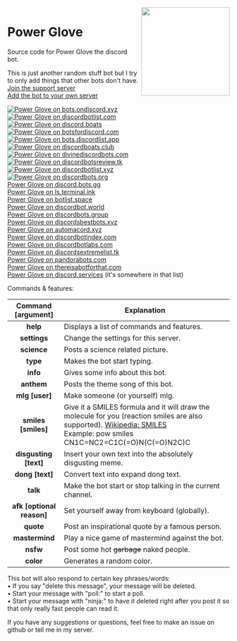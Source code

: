 <img align="right" src="https://raw.githubusercontent.com/RCXcrafter/PowerGlove/master/power%20glove.png" height="200" width="200">

# Power Glove
Source code for Power Glove the discord bot.


This is just another random stuff bot but I try to only add things that other bots don't have.  
[Join the support server](https://discord.gg/SthsknG)  
[Add the bot to your own server](https://discordapp.com/oauth2/authorize?client_id=439435998078959616&scope=bot&permissions=104332352)  

[![Power Glove on bots.ondiscord.xyz](https://bots.ondiscord.xyz/bots/439435998078959616/embed?theme=dark&showGuilds=true)](https://bots.ondiscord.xyz/bots/439435998078959616)  
[![Power Glove on discordbotlist.com](https://discordbotlist.com/bots/439435998078959616/widget)](https://discordbotlist.com/bots/439435998078959616)  
[![Power Glove on discord.boats](https://discord.boats/api/widget/439435998078959616)](https://discord.boats/bot/439435998078959616)  
[![Power Glove on botsfordiscord.com](https://botsfordiscord.com/api/bot/439435998078959616/widget?theme=dark)](https://botsfordiscord.com/bots/439435998078959616)  
[![Power Glove on bots.discordlist.app](https://bots.discordlist.app/api/bot/439435998078959616/widget)](https://bots.discordlist.app/bot/439435998078959616)  
[![Power Glove on discordboats.club](https://discordboats.club/bot/439435998078959616/widget.png)](https://discordboats.club/bot/439435998078959616)  
[![Power Glove on divinediscordbots.com](https://divinediscordbots.com/api/widget/439435998078959616.svg)](https://divinediscordbots.com/bots/439435998078959616)  
[![Power Glove on discordbotsreview.tk](https://discordbotsreview.tk/bot/439435998078959616)](https://discordbotsreview.tk/bot/439435998078959616)  
[![Power Glove on discordbotlist.xyz](https://discordbotlist.xyz/api/embed/439435998078959616)](https://discordbotlist.xyz/bots/439435998078959616)  
[![Power Glove on discordbots.org](https://discordbots.org/api/widget/439435998078959616.svg?usernamecolor=419399&topcolor=333333&middlecolor=A0A0A0&highlightcolor=333333&certifiedcolor=419399)](https://discordbots.org/bot/439435998078959616)  
[Power Glove on discord.bots.gg](https://discord.bots.gg/bots/439435998078959616)  
[Power Glove on ls.terminal.ink](https://ls.terminal.ink/bots/439435998078959616)  
[Power Glove on botlist.space](https://botlist.space/view/439435998078959616)  
[Power Glove on discordbot.world](https://discordbot.world/bot/439435998078959616)  
[Power Glove on discordbots.group](https://discordbots.group/bot/439435998078959616)  
[Power Glove on discordsbestbots.xyz](https://discordsbestbots.xyz/bots/439435998078959616)  
[Power Glove on automacord.xyz](https://automacord.xyz/bot/439435998078959616)  
[Power Glove on discordbotindex.com](https://discordbotindex.com/bot/439435998078959616)  
[Power Glove on discordbotlabs.com](https://discordbotlabs.com/bots/439435998078959616)  
[Power Glove on discordsextremelist.tk](https://discordsextremelist.tk/bots/439435998078959616)  
[Power Glove on pandorabots.com](https://pandorabots.com/pandora/talk?botid=c9386f59ce345d8b)  
[Power Glove on thereisabotforthat.com](https://thereisabotforthat.com/bots/powerglove)  
[Power Glove on discord.services](https://discord.services/bots) (it's somewhere in that list)  


Commands & features:  

|Command [argument]|Explanation|
|:-----------:|-------------|
|**help**|Displays a list of commands and features.|
|**settings**|Change the settings for this server.|
|**science**|Posts a science related picture.|
|**type**|Makes the bot start typing.|
|**info**|Gives some info about this bot.|
|**anthem**|Posts the theme song of this bot.|
|**mlg [user]**|Make someone (or yourself) mlg.|
|**smiles [smiles]**|Give it a SMILES formula and it will draw the molecule for you (reaction smiles are also supported). [Wikipedia: SMILES](https://en.wikipedia.org/wiki/Simplified_molecular-input_line-entry_system) <br> Example: pow smiles CN1C=NC2=C1C(=O)N(C(=O)N2C)C|
|**disgusting [text]**|Insert your own text into the absolutely disgusting meme.|
|**dong [text]**|Convert text into expand dong text.|
|**talk**|Make the bot start or stop talking in the current channel.|
|**afk [optional reason]**|Set yourself away from keyboard (globally).|
|**quote**|Post an inspirational quote by a famous person.|
|**mastermind**|Play a nice game of mastermind against the bot.|
|**nsfw**|Post some hot ~~garbage~~ naked people.|
|**color**|Generates a random color.|


This bot will also respond to certain key phrases/words:  
• If you say "delete this message", your message will be deleted.  
• Start your message with "poll:" to start a poll.  
• Start your message with "ninja:" to have it deleted right after you post it so that only really fast people can read it.  


If you have any suggestions or questions, feel free to make an issue on github or tell me in my server.  
